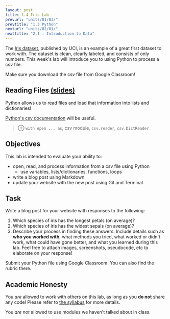 ```yaml
---
layout: post
title: 1.4 Iris Lab
prevurl: "units/01/03/"
prevtitle: "1.3 Python"
nexturl: "units/02/01/"
nexttitle: "2.1 : Introduction to Data"
---
```

The [Iris dataset](https://archive.ics.uci.edu/ml/datasets/Iris), published by UCI, is an example of a great first dataset to work with. The dataset is clean, clearly labeled, and consists of only numbers. This week's lab will introduce you to using Python to process a csv file.

Make sure you download the csv file from Google Classroom!

## Reading Files [(slides)][io slides]
Python allows us to read files and load that information into lists and dictionaries!

[Python's csv documentation](https://docs.python.org/3/library/csv.html) will be useful.

> ⊕ `with open ... as`, csv module, `csv.reader`, `csv.DictReader`

## Objectives
This lab is intended to evaluate your ability to:
  * open, read, and process information from a csv file using Python
    * use variables, lists/dictionaries, functions, loops
  * write a blog post using Markdown
  * update your website with the new post using Git and Terminal

## Task
Write a blog post for your website with responses to the following:
  1. Which species of iris has the longest petals (on average)?
  2. Which species of iris has the widest sepals (on average)?
  3. Describe your process in finding these answers. Include details such as **who you worked with**, what methods you tried, what worked or didn't work, what could have gone better, and what you learned during this lab. Feel free to attach images, screenshots, pseudocode, etc to elaborate on your response!

Submit your Python file using Google Classroom. You can also find the rubric there.


## Academic Honesty
You _are_ allowed to work with others on this lab, as long as you **do not** share any code! Please refer to [the syllabus]({{site.baseurl}}/syllabus#academic-honesty) for more details.

You _are not_ allowed to use modules we haven't talked about in class.

[io slides]: https://docs.google.com/presentation/d/1JHBfo-6j9EWEzNgj5HFVE9o9MPxxMm4FZybHwi5Lkn8/edit?usp=sharing